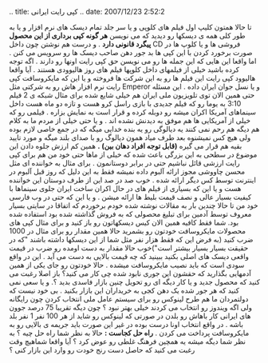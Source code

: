 .. title: کپی رایت ایرانی .. date: 2007/12/23 2:52:2

تا حالا همتون کلیپ اول فیلم های کلوپی و یا سر جلد تمام دیسک های نرم
افزار و یا به طور کلی همه ی دیسکها رو دیدید که می نویسن **هر گونه کپی
برداری از این محصول پیگرد قانونی دارد** . و درست هم نوشتن چون داخل CD
فروشی ها و یا کلوپ ها در صورت برخورد کردن با این کپی ها بد جور دهن صاحب
دیسک ها رو سرویس می کنن . اما واقعا این هایی که این جمله ها رو می نویسن
حق کپی رایت اونها رو دارند . اگه توجه کرده باشید خیلی از فیلمهای داخل
کلوپها فیلم های روز هالیوودی هستند . آیا واقعا هالیوود کپی رایت این فیلم
ها رو به این شرکت ها فروخته و یا این که مایکروسافت کپی رایت نرم افزار
هاش رو به شرکتی مثل Emperor و یا نسل جوان ایران داده . این مسئله حتی
همین الان توی تلویزیون ملی ایران هم خیلی شایع شده برای مثال شبکه ی 2
فیلم 3:10 به یوما رو که فیلم جدیدی با بازی راسل کرو هست و تازه دو ماه
هست داخل سینماهای آمریکا اکران میشه رو دوبله کرده و قرار است به نمایش
بزاره . فیلمی رو که خیلی از آمریکایی ها هم موفق به دیدنش نشده اند . و یا
حتی خیلی از مردم ما به کلام هم دیگه هم رحم نمی کنند یه دیالوگی رو یه
بنده خدایی میگه که در جمع خاصی لازم بوده ولی هیچ کس نمیشنوه بعد طرف میاد
همون دیالوگ رو با صدای بلند میگه و مورد تایید بقیه هم قرار می گیره
**(قابل توجه افراد دهان بین) .** همین کم ارزش جلوه دادن این موضوع در
سطحی به این بزرگی باعث شده که خیلی از ماها حتی خود من هم برای کپی رایت
ارزشی قائل نباشیم حتی در برابر دوستانمون . برای مثال به خواننده ای مثل
محسن چاووشی مجوز ارائه آلبوم داده نمیشه فقط به این دلیل که روز قبل آلبوم
در اینترنت توسط کس دیگر ارائه شده . خوب صد در صد این از طرف دوستان این
خواننده هست و یا این که بسیاری از فیلم های در حال اکران ساخت ایران جلوی
سینماها با کیفیت بسیار عالی و نصف قیمت بلیط ها ارائه میشن . و یا این که
حتی در وب فارسی خود من تا حالا چندین بار به مقالات نوشته شده خودم
برخوردم که اتفاقا در سایتی بسیار معروف توسط آدمین برای تبلیغ محصولی که
به فروش گذاشته شده بود استفاده شده بود. شما فقط کافیه همین الان کیس
دیسکهاتون رو باز کنید و برای مثال کپی های محصولات مایکروسافت خودتون رو
بشمرید حالا همین مقدار رو برای مثال در 1000 ضرب کنید (به فرض این که فقط
هزار نفر مثل شما از این دیسکها داشته باشند "که در حقیقت بسیار بسیار
بیشتر است")خوب حالا مقدار به دست اومده رو ضرب در قیمت واقعی دیسک های
اصلی بکنید ببینید که چه قیمت بالایی به دست می آید . این در واقع سودی است
که باید نصیب مایکروسافت میشده . حالا خودتون رو جای یکی از همین آدمهایی
بگذارید که حقشون این جوری نابود شده چی کار می کنید؟ باز اصلا رغبت می
کنید که محصول جدید و یا کار دیگه ای رو تحویل چنین بازار فاسدی بدید ؟. و
یا سعی نمی کنید که هر جور شده یک دهن کجی به خریداران این بازار بکنید .
بی خود نیست که دولتمردان ما هم طرح لینوکس رو برای سیستم عامل ملی انتخاب
کردن چون رایگانه ولی اگه ویندوز رو انتخاب می کردند خیلی بهتر نبود ؟ چون
دیگه تقریبا 75 درصد جوون های ایرانی کار باهاش رو بلدن در صورتی که لینوکس
رو شاید از هر 100 نفر 1 نفر بلد باشه . در واقع انتخاب اونا درست بوده در
غیر این صورت باید جریمه ی بالایی رو به مایکروسافت پرداخت می کردن . **راه
حل کجاست :** حالا به نظر شما راه حل چیه ؟ به نظر شما دیگه میشه یه همچین
فرهنگ غلطی رو عوض کرد ؟ آیا واقعا شماهیچ وقت رغبت می کنید که حاصل دست
رنج خودت رو وارد این بازار کنی ؟
